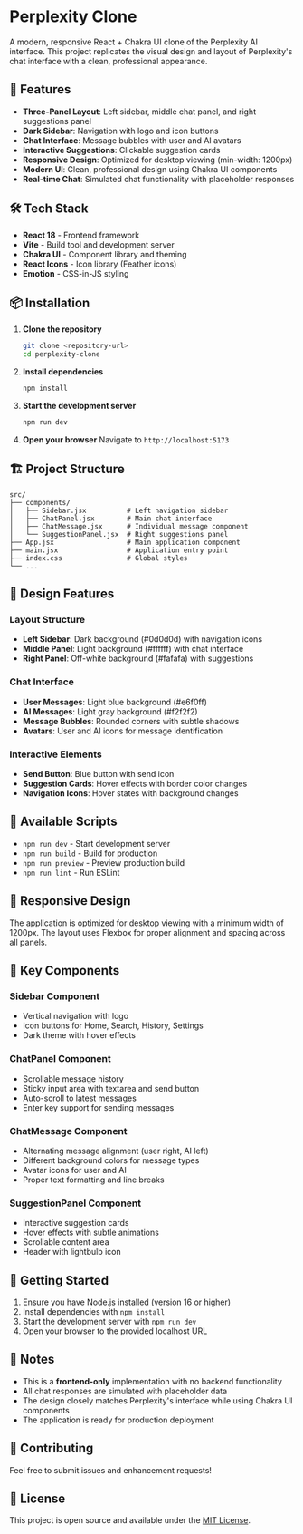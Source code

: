 # Perplexity Clone

A modern, responsive React + Chakra UI clone of the Perplexity AI interface. This project replicates the visual design and layout of Perplexity's chat interface with a clean, professional appearance.

## 🚀 Features

- **Three-Panel Layout**: Left sidebar, middle chat panel, and right suggestions panel
- **Dark Sidebar**: Navigation with logo and icon buttons
- **Chat Interface**: Message bubbles with user and AI avatars
- **Interactive Suggestions**: Clickable suggestion cards
- **Responsive Design**: Optimized for desktop viewing (min-width: 1200px)
- **Modern UI**: Clean, professional design using Chakra UI components
- **Real-time Chat**: Simulated chat functionality with placeholder responses

## 🛠️ Tech Stack

- **React 18** - Frontend framework
- **Vite** - Build tool and development server
- **Chakra UI** - Component library and theming
- **React Icons** - Icon library (Feather icons)
- **Emotion** - CSS-in-JS styling

## 📦 Installation

1. **Clone the repository**
   ```bash
   git clone <repository-url>
   cd perplexity-clone
   ```

2. **Install dependencies**
   ```bash
   npm install
   ```

3. **Start the development server**
   ```bash
   npm run dev
   ```

4. **Open your browser**
   Navigate to `http://localhost:5173`

## 🏗️ Project Structure

```
src/
├── components/
│   ├── Sidebar.jsx          # Left navigation sidebar
│   ├── ChatPanel.jsx        # Main chat interface
│   ├── ChatMessage.jsx      # Individual message component
│   └── SuggestionPanel.jsx  # Right suggestions panel
├── App.jsx                  # Main application component
├── main.jsx                 # Application entry point
├── index.css                # Global styles
└── ...
```

## 🎨 Design Features

### **Layout Structure**
- **Left Sidebar**: Dark background (#0d0d0d) with navigation icons
- **Middle Panel**: Light background (#ffffff) with chat interface
- **Right Panel**: Off-white background (#fafafa) with suggestions

### **Chat Interface**
- **User Messages**: Light blue background (#e6f0ff)
- **AI Messages**: Light gray background (#f2f2f2)
- **Message Bubbles**: Rounded corners with subtle shadows
- **Avatars**: User and AI icons for message identification

### **Interactive Elements**
- **Send Button**: Blue button with send icon
- **Suggestion Cards**: Hover effects with border color changes
- **Navigation Icons**: Hover states with background changes

## 🔧 Available Scripts

- `npm run dev` - Start development server
- `npm run build` - Build for production
- `npm run preview` - Preview production build
- `npm run lint` - Run ESLint

## 📱 Responsive Design

The application is optimized for desktop viewing with a minimum width of 1200px. The layout uses Flexbox for proper alignment and spacing across all panels.

## 🎯 Key Components

### **Sidebar Component**
- Vertical navigation with logo
- Icon buttons for Home, Search, History, Settings
- Dark theme with hover effects

### **ChatPanel Component**
- Scrollable message history
- Sticky input area with textarea and send button
- Auto-scroll to latest messages
- Enter key support for sending messages

### **ChatMessage Component**
- Alternating message alignment (user right, AI left)
- Different background colors for message types
- Avatar icons for user and AI
- Proper text formatting and line breaks

### **SuggestionPanel Component**
- Interactive suggestion cards
- Hover effects with subtle animations
- Scrollable content area
- Header with lightbulb icon

## 🚀 Getting Started

1. Ensure you have Node.js installed (version 16 or higher)
2. Install dependencies with `npm install`
3. Start the development server with `npm run dev`
4. Open your browser to the provided localhost URL

## 📝 Notes

- This is a **frontend-only** implementation with no backend functionality
- All chat responses are simulated with placeholder data
- The design closely matches Perplexity's interface while using Chakra UI components
- The application is ready for production deployment

## 🤝 Contributing

Feel free to submit issues and enhancement requests!

## 📄 License

This project is open source and available under the [MIT License](LICENSE). 